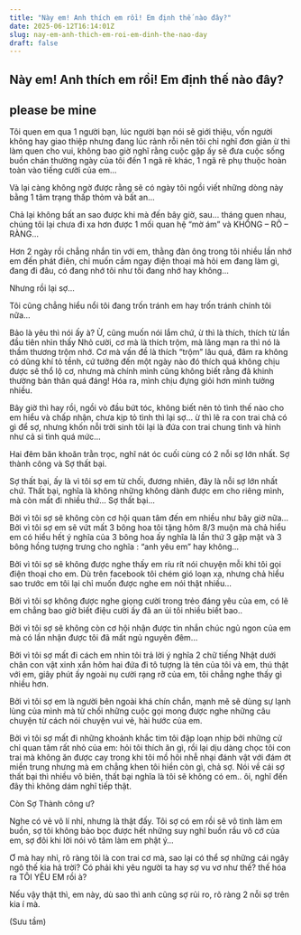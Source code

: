 ```yaml
---
title: "Này em! Anh thích em rồi! Em định thế nào đây?"
date: 2025-06-12T16:14:01Z
slug: nay-em-anh-thich-em-roi-em-dinh-the-nao-day
draft: false
---
```


## Này em! Anh thích em rồi! Em định thế nào đây?

## please be mine

Tôi quen em qua 1 người bạn, lúc người bạn nói sẽ giới thiệu, vốn người không hay giao thiệp nhưng đang lúc rảnh rỗi nên tôi chỉ nghĩ đơn giản ừ thì làm quen cho vui, không bao giờ nghĩ rằng cuộc gặp ấy sẽ đưa cuộc sống buồn chán thường ngày của tôi đến 1 ngã rẽ khác, 1 ngã rẽ phụ thuộc hoàn toàn vào tiếng cười của em…
 
Và lại càng không ngờ được rằng sẽ có ngày tôi ngồi viết những dòng này bằng 1 tâm trạng thấp thỏm và bất an...
 
Chả lại không bất an sao được khi mà đến bây giờ, sau… tháng quen nhau, chúng tôi lại chưa đi xa hơn được 1 mối quan hệ “mờ ám” và KHÔNG – RÕ – RÀNG…
 
Hơn 2 ngày rồi chẳng nhắn tin với em, thằng đàn ông trong tôi nhiều lần nhớ em đến phát điên, chỉ muốn cầm ngay điện thoại mà hỏi em đang làm gì, đang đi đâu, có đang nhớ tôi như tôi đang nhớ hay không…
 
Nhưng rồi lại sợ…
 
Tôi cũng chẳng hiểu nổi tôi đang trốn tránh em hay trốn tránh chính tôi nữa…
  

	
	
 
Bảo là yêu thì nói ấy à? Ừ, cũng muốn nói lắm chứ, ừ thì là thích, thích từ lần đầu tiên nhìn thấy Nhỏ cười, cơ mà là thích trộm, mà lãng mạn ra thì nó là thầm thương trộm nhớ. Cơ mà vấn đề là thích “trộm” lâu quá, đâm ra không có dũng khí tỏ tềnh, cứ tưởng đến một ngày nào đó thích quá không chịu được sẽ thổ lộ cơ, nhưng mà chính mình cũng không biết rằng đã khinh thường bản thân quá đáng! Hóa ra, mình chịu đựng giỏi hơn mình tưởng nhiều.
 
Bây giờ thì hay rồi, ngồi vò đầu bứt tóc, không biết nên tỏ tình thế nào cho em hiểu và chấp nhận, chưa kịp tỏ tình thì lại sợ… ừ thì lẽ ra con trai chả có gì để sợ, nhưng khốn nỗi trời sinh tôi lại là đứa con trai chung tình và hình như cả si tình quá mức…
 
Hai đêm băn khoăn trằn trọc, nghĩ nát óc cuối cùng có 2 nỗi sợ lớn nhất. Sợ thành công và Sợ thất bại.
 
Sợ thất bại, ấy là vì tôi sợ em từ chối, đương nhiên, đây là nỗi sợ lớn nhất chứ. Thất bại, nghĩa là không những không dành được em cho riêng mình, mà còn mất đi nhiều thứ… Sợ thất bại…
 
Bởi vì tôi sợ sẽ không còn cơ hội quan tâm đến em nhiều như bây giờ nữa…
Bởi vì tôi sợ em sẽ vứt mất 3 bông hoa tôi tặng hôm 8/3 muộn mà chả hiểu em có hiểu hết ý nghĩa của 3 bông hoa ấy nghĩa là lần thứ 3 gặp mặt và 3 bông hồng tượng trưng cho nghĩa : “anh yêu em” hay không…
 
Bởi vì tôi sợ sẽ không được nghe thấy em ríu rít nói chuyện mỗi khi tôi gọi điện thoại cho em. Dù trên facebook tôi chém gió loạn xạ, nhưng chả hiểu sao trước em tôi lại chỉ muốn được nghe em nói thật nhiều…
 
Bởi vì tôi sợ không được nghe giọng cười trong trẻo đáng yêu của em, có lẽ em chẳng bao giờ biết điệu cười ấy đã an ủi tôi nhiều biết bao..
 
Bởi vì tôi sợ sẽ không còn cơ hội nhận được tin nhắn chúc ngủ ngon của em mà có lần nhận được tôi đã mất ngủ nguyên đêm…
 
Bởi vì tôi sợ mất đi cách em nhìn tôi trả lời ý nghĩa 2 chữ tiếng Nhật dưới chân con vật xinh xắn hôm hai đứa đi tô tượng là tên của tôi và em, thú thật với em, giây phút ấy ngoài nụ cười rạng rỡ của em, tôi chẳng nghe thấy gì nhiều hơn.
 
Bởi vì tôi sợ em là người bên ngoài khá chín chắn, mạnh mẽ sẽ dùng sự lạnh lùng của mình mà từ chối những cuộc gọi mong được nghe những câu chuyện từ cách nói chuyện vui vẻ, hài hước của em.
 
Bởi vì tôi sợ mất đi những khoảnh khắc tim tôi đập loạn nhịp bởi những cử chỉ quan tâm rất nhỏ của em: hỏi tôi thích ăn gì, rồi lại dịu dàng chọc tôi con trai mà không ăn được cay trong khi tôi mồ hôi nhễ nhại đánh vật với đám ớt miền trung nhưng mà em chẳng khen tôi hiền còn gì, chả sợ. Nói về cái sợ thất bại thì nhiều vô biên, thất bại nghĩa là tôi sẽ không có em.. ôi, nghĩ đến đây thì không dám nghĩ tiếp thật.
 
Còn Sợ Thành công ư?
 
Nghe có vẻ vô lí nhỉ, nhưng là thật đấy. Tôi sợ có em rồi sẽ vô tình làm em buồn, sợ tôi không bảo bọc được hết những suy nghĩ buồn rầu vô cớ của em, sợ đôi khi lời nói vô tâm làm em phật ý…
 
Ơ mà hay nhỉ, rõ ràng tôi là con trai cơ mà, sao lại có thể sợ những cái ngây ngô thế kia hả trời? Có phải khi yêu người ta hay sợ vu vơ như thế? thế hóa ra TÔI YÊU EM rồi à?
 
Nếu vậy thật thì, em này, dù sao thì anh cũng sợ rủi ro, rõ ràng 2 nỗi sợ trên kia í mà.
 
(Sưu tầm)